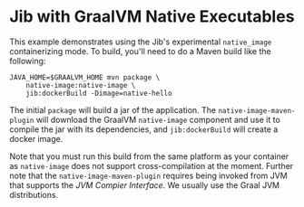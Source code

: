 # Jib with GraalVM Native Executables

This example demonstrates using the Jib's experimental `native_image` containerizing mode.
To build, you'll need to do a Maven build like the following:

```
JAVA_HOME=$GRAALVM_HOME mvn package \
    native-image:native-image \
    jib:dockerBuild -Dimage=native-hello
```

The initial `package` will build a jar of the application.  The `native-image-maven-plugin`
will download the GraalVM `native-image` component and use it to compile the jar with its
dependencies, and `jib:dockerBuild` will create a docker image.

Note that you must run this build from the same platform as your container as
`native-image` does not support cross-compilation at the moment.  Further note that
the `native-image-maven-plugin` requires being invoked from JVM that supports the
_JVM Compier Interface_.  We usually use the Graal JVM distributions.

